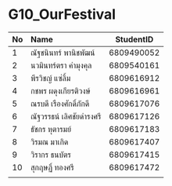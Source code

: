 # G10_OurFestival

|No|Name|StudentID|
|-|:-|:-:|
|1|ณัฐชนินทร์ พานิชพัฒน์|6809490052|
|2|นวมินทร์ตรา คำมุงคุล|6809540161|
|3|พีรวิชญ์ แซ่ลิ้ม|6809616912|
|4|กชพร ผดุงเกียรติวงษ์|6809616961|
|5|ณรบดี เรืองศักดิ์ภักดี|6809617076|
|6|ณัฐวรรธน์ เลิศชัยดำรงศรี|6809617126|
|7|ธัชกร หุตารมย์|6809617183|
|8|วิรมณ มาเกิด|6809617407|
|9|วิรากร ธนบัตร|6809617415|
|10|สุกฤษฏิ์ ทองศรี|6809617472|
||||